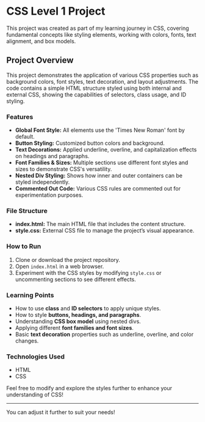 # CSS Level 1 Project

This project was created as part of my learning journey in CSS, covering fundamental concepts like styling elements, working with colors, fonts, text alignment, and box models.

## Project Overview

This project demonstrates the application of various CSS properties such as background colors, font styles, text decoration, and layout adjustments. The code contains a simple HTML structure styled using both internal and external CSS, showing the capabilities of selectors, class usage, and ID styling.

### Features

- **Global Font Style:** All elements use the 'Times New Roman' font by default.
- **Button Styling:** Customized button colors and background.
- **Text Decorations:** Applied underline, overline, and capitalization effects on headings and paragraphs.
- **Font Families & Sizes:** Multiple sections use different font styles and sizes to demonstrate CSS's versatility.
- **Nested Div Styling:** Shows how inner and outer containers can be styled independently.
- **Commented Out Code:** Various CSS rules are commented out for experimentation purposes.
  
### File Structure

- **index.html:** The main HTML file that includes the content structure.
- **style.css:** External CSS file to manage the project’s visual appearance.

### How to Run

1. Clone or download the project repository.
2. Open `index.html` in a web browser.
3. Experiment with the CSS styles by modifying `style.css` or uncommenting sections to see different effects.

### Learning Points

- How to use **class** and **ID selectors** to apply unique styles.
- How to style **buttons, headings, and paragraphs**.
- Understanding **CSS box model** using nested divs.
- Applying different **font families and font sizes**.
- Basic **text decoration** properties such as underline, overline, and color changes.

### Technologies Used

- HTML
- CSS

Feel free to modify and explore the styles further to enhance your understanding of CSS!

---

You can adjust it further to suit your needs!
